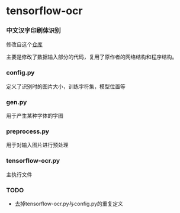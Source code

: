 # tensorflow-ocr

### 中文汉字印刷体识别
修改自这个[仓库](https://github.com/soloice/Chinese-Character-Recognition)

主要是修改了数据输入部分的代码，复用了原作者的网络结构和程序结构。

### config.py
定义了识别时的图片大小，训练字符集，模型位置等

### gen.py
用于产生某种字体的字图

### preprocess.py
用于对输入图片进行预处理

### tensorflow-ocr.py
主执行文件

### TODO
+ 去掉tensorflow-ocr.py与config.py的重复定义

